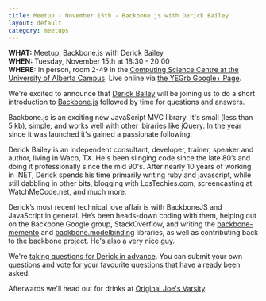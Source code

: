 ```yaml
---
title: Meetup - November 15th - Backbone.js with Derick Bailey
layout: default
category: meetups
---
```


**WHAT:** Meetup, Backbone.js with Derick Bailey  
**WHEN:** Tuesday, November 15th at 18:30 - 20:00   
**WHERE:** In person, room 2-49 in the [Computing Science Centre at the University of Alberta Campus](http://maps.google.com/maps/place?q=Computing+Science,+Edmonton,+Alberta,+Canada&hl=en&ftid=0x53a0218a9ccbcfa5:0xaae88fa1314cc64e). Live online via [the YEGrb Google+ Page](https://plus.google.com/116923764087972001994).  

We're excited to announce that [Derick Bailey](https://plus.google.com/u/2/b/116923764087972001994/101060306397560578875/about) will be joining us to do a short introduction to [Backbone.js](http://documentcloud.github.com/backbone/) followed by time for questions and answers.

Backbone.js is an exciting new JavaScript MVC library. It's small (less than 5 kb), simple, and works well with other lbiraries like jQuery. In the year since it was launched it's gained a passionate following.

Derick Bailey is an independent consultant, developer, trainer, speaker and author, living in Waco, TX. He's been slinging code since the late 80’s and doing it professionally since the mid 90's. After nearly 10 years of working in .NET, Derick spends his time primarily writing ruby and javascript, while still dabbling in other bits, blogging with LosTechies.com, screencasting at WatchMeCode.net, and much more. 

Derick’s most recent technical love affair is with BackboneJS and JavaScript in general. He’s been heads-down coding with them, helping out on the Backbone Google group, StackOverflow, and writing the [backbone-memento](https://github.com/derickbailey/backbone.memento) and [backbone.modelbinding](https://github.com/derickbailey/backbone.modelbinding) libraries, as well as contributing back to the backbone project. He's also a very nice guy.

We're [taking questions for Derick in advance](https://www.google.com/moderator/?authuser=2#15/e=c9f4&t=c9f4.41). You can submit your own questions and vote for your favourite questions that have already been asked.

Afterwards we'll head out for drinks at [Original Joe's Varsity](http://maps.google.com/maps/place?q=Original+Joe's,+Edmonton,+Alberta,+Canada&hl=en&cid=3303965114443126331).
